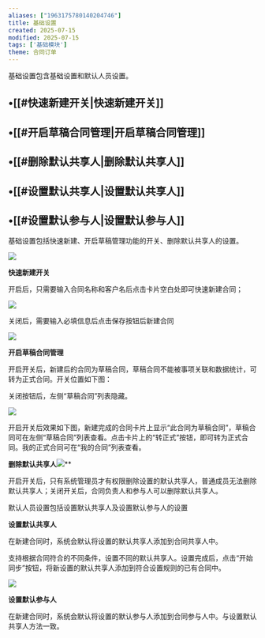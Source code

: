 ```yaml
---
aliases: ["1963175780140204746"]
title: 基础设置
created: 2025-07-15
modified: 2025-07-15
tags: ['基础模块']
theme: 合同订单
---
```


基础设置包含基础设置和默认人员设置。

## •[[#快速新建开关|快速新建开关]]

## •[[#开启草稿合同管理|开启草稿合同管理]]

## •[[#删除默认共享人|删除默认共享人]]

## •[[#设置默认共享人|设置默认共享人]]

## •[[#设置默认参与人|设置默认参与人]]

基础设置包括快速新建、开启草稿管理功能的开关、删除默认共享人的设置。

![](0930b3a44542838ab149b6ef64d879c3.jpg)

**快速新建开关**

开启后，只需要输入合同名称和客户名后点击卡片空白处即可快速新建合同；

![](14d710e8dcc8511b5f77442bae1c67b7.jpg)

关闭后，需要输入必填信息后点击保存按钮后新建合同

![](684b3f23a00f27d1f7a74a896308a061.jpg)

**开启草稿合同管理**

开启开关后，新建后的合同为草稿合同，草稿合同不能被事项关联和数据统计，可转为正式合同。开关位置如下图：

关闭按钮后，左侧“草稿合同”列表隐藏。

![](42bb58df74e50bfdad4a37783fd5d71e.jpg)

开启开关后效果如下图，新建完成的合同卡片上显示“此合同为草稿合同”，草稿合同可在左侧“草稿合同”列表查看。点击卡片上的“转正式”按钮，即可转为正式合同。我的正式合同可在“我的合同”列表查看。

**删除默认共享人**![](c1c10f28bd931e3cbccabb2b024cb804.jpg)**

开启开关后，只有系统管理员才有权限删除设置的默认共享人，普通成员无法删除默认共享人；关闭开关后，合同负责人和参与人可以删除默认共享人。

默认人员设置包括设置默认共享人及设置默认参与人的设置

**设置默认共享人**

在新建合同时，系统会默认将设置的默认共享人添加到合同共享人中。

支持根据合同符合的不同条件，设置不同的默认共享人。设置完成后，点击“开始同步”按钮，将新设置的默认共享人添加到符合设置规则的已有合同中。

![](accd0f167325046135734b6c98203764.jpg)

**设置默认参与人**

在新建合同时，系统会默认将设置的默认参与人添加到合同参与人中。与设置默认共享人方法一致。